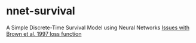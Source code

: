 # nnet-survival
A Simple Discrete-Time Survival Model using Neural Networks
[Issues with Brown et al. 1997 loss function](brown1997_loss_function_example.md)
